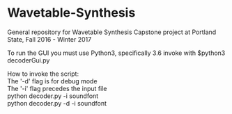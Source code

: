 # Wavetable-Synthesis
General repository for Wavetable Synthesis Capstone project at Portland State, Fall 2016 - Winter 2017
  
To run the GUI you must use Python3, specifically 3.6
invoke with $python3 decoderGui.py  

How to invoke the script:  
The '-d' flag is for debug mode  
The '-i' flag precedes the input file  
python decoder.py -i soundfont  
python decoder.py -d -i soundfont  



